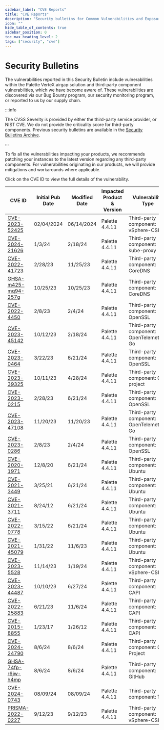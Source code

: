 ```yaml
---
sidebar_label: "CVE Reports"
title: "CVE Reports"
description: "Security bulletins for Common Vulnerabilities and Exposures (CVEs) related to Palette and Palette VerteX"
icon: ""
hide_table_of_contents: true
sidebar_position: 0
toc_max_heading_level: 2
tags: ["security", "cve"]
---
```


# Security Bulletins

The vulnerabilities reported in this Security Bulletin include vulnerabilities within the Palette VerteX airgap solution
and third-party component vulnerabilities, which we have become aware of. These vulnerabilities are discovered via our
Bug Bounty program, our security monitoring program, or reported to us by our supply chain.

:::info

The CVSS Severity is provided by either the third-party service provider, or NIST CVE. We do not provide the criticality
score for third-party components. Previous security bulletins are available in the
[Security Bulletins Archive](../../unlisted/cve-reports.md).

:::

To fix all the vulnerabilities impacting your products, we recommends patching your instances to the latest version
regarding any third-party components. For vulnerabilities originating in our products, we will provide mitigations and
workarounds where applicable.

Click on the CVE ID to view the full details of the vulnerability.

| CVE ID                                          | Initial Pub Date | Modified Date | Impacted Product & Version | Vulnerability Type                      | CVSS Severity                                            | Status        |
| ----------------------------------------------- | ---------------- | ------------- | -------------------------- | --------------------------------------- | -------------------------------------------------------- | ------------- |
| [CVE-2023-52425](./cve-2023-52425.md)           | 02/04/2024       | 06/14/2024    | Palette 4.4.11             | Third-party component: vSphere-CSI      | [7.5](https://nvd.nist.gov/vuln/detail/CVE-2023-52425)   | :mag: Ongoing |
| [CVE-2024-21626](./cve-2024-21626.md)           | 1/3/24           | 2/18/24       | Palette 4.4.11             | Third-party component: kube-proxy       | [8.6](https://nvd.nist.gov/vuln/detail/CVE-2024-21626)   | :mag: Ongoing |
| [CVE-2022-41723](./cve-2022-41723.md)           | 2/28/23          | 11/25/23      | Palette 4.4.11             | Third-party component: CoreDNS          | [7.5](https://nvd.nist.gov/vuln/detail/CVE-2022-41723)   | :mag: Ongoing |
| [GHSA-m425-mq94-257g](./ghsa-m425-mq94-257g.md) | 10/25/23         | 10/25/23      | Palette 4.4.11             | Third-party component: CoreDNS          | [7.5](https://github.com/advisories/GHSA-m425-mq94-257g) | :mag: Ongoing |
| [CVE-2022-4450](./cve-2022-4450.md)             | 2/8/23           | 2/4/24        | Palette 4.4.11             | Third-party component: OpenSSL          | [7.5](https://nvd.nist.gov/vuln/detail/CVE-2022-4450)    | :mag: Ongoing |
| [CVE-2023-45142](./cve-2023-45142.md)           | 10/12/23         | 2/18/24       | Palette 4.4.11             | Third-party component: OpenTelemetry-Go | [7.5](https://nvd.nist.gov/vuln/detail/CVE-2023-45142)   | :mag: Ongoing |
| [CVE-2023-0464](./cve-2023-0464.md)             | 3/22/23          | 6/21/24       | Palette 4.4.11             | Third-party component: OpenSSL          | [7.5](https://nvd.nist.gov/vuln/detail/CVE-2023-0464)    | :mag: Ongoing |
| [CVE-2023-39325](./cve-2023-39325.md)           | 10/11/23         | 4/28/24       | Palette 4.4.11             | Third-party component: Go project       | [7.5](https://nvd.nist.gov/vuln/detail/CVE-2023-39325)   | :mag: Ongoing |
| [CVE-2023-0215](./cve-2023-0215.md)             | 2/28/23          | 6/21/24       | Palette 4.4.11             | Third-party component: OpenSSL          | [7.5](https://nvd.nist.gov/vuln/detail/CVE-2023-0215)    | :mag: Ongoing |
| [CVE-2023-47108](./cve-2023-47108.md)           | 11/20/23         | 11/20/23      | Palette 4.4.11             | Third-party component: OpenTelemetry-Go | [7.5](https://nvd.nist.gov/vuln/detail/CVE-2023-47108)   | :mag: Ongoing |
| [CVE-2023-0286](./cve-2023-0286.md)             | 2/8/23           | 2/4/24        | Palette 4.4.11             | Third-party component: OpenSSL          | [7.4](https://nvd.nist.gov/vuln/detail/CVE-2023-0286)    | :mag: Ongoing |
| [CVE-2020-1971](./cve-2020-1971.md)             | 12/8/20          | 6/21/24       | Palette 4.4.11             | Third-party component: Ubuntu           | [5.9](https://nvd.nist.gov/vuln/detail/CVE-2020-1971)    | :mag: Ongoing |
| [CVE-2021-3449](./cve-2021-3449.md)             | 3/25/21          | 6/21/24       | Palette 4.4.11             | Third-party component: Ubuntu           | [5.9](https://nvd.nist.gov/vuln/detail/CVE-2021-3449)    | :mag: Ongoing |
| [CVE-2021-3711](./cve-2021-3711.md)             | 8/24/12          | 6/21/24       | Palette 4.4.11             | Third-party component: Ubuntu           | [9.8](https://nvd.nist.gov/vuln/detail/CVE-2021-3711)    | :mag: Ongoing |
| [CVE-2022-0778](./cve-2022-0778.md)             | 3/15/22          | 6/21/24       | Palette 4.4.11             | Third-party component: Ubuntu           | [7.5](https://nvd.nist.gov/vuln/detail/CVE-2022-0778)    | :mag: Ongoing |
| [CVE-2021-45079](./cve-2021-45079.md)           | 1/31/22          | 11/6/23       | Palette 4.4.11             | Third-party component: Ubuntu           | [9.1](https://nvd.nist.gov/vuln/detail/CVE-2021-45079)   | :mag: Ongoing |
| [CVE-2023-5528](./cve-2023-5528.md)             | 11/14/23         | 1/19/24       | Palette 4.4.11             | Third-party component: vSphere-CSI      | [8.8](https://nvd.nist.gov/vuln/detail/CVE-2023-5528)    | :mag: Ongoing |
| [CVE-2023-44487](./cve-2023-44487.md)           | 10/10/23         | 6/27/24       | Palette 4.4.11             | Third-party component: CAPI             | [7.5](https://nvd.nist.gov/vuln/detail/CVE-2023-44487)   | :mag: Ongoing |
| [CVE-2022-25883](./cve-2022-25883.md)           | 6/21/23          | 11/6/24       | Palette 4.4.11             | Third-party component: CAPI             | [7.5](https://nvd.nist.gov/vuln/detail/CVE-2022-25883)   | :mag: Ongoing |
| [CVE-2015-8855](./cve-2015-8855.md)             | 1/23/17          | 1/26/12       | Palette 4.4.11             | Third-party component: CAPI             | [7.5](https://nvd.nist.gov/vuln/detail/CVE-2015-8855)    | :mag: Ongoing |
| [CVE-2024-24790](./cve-2024-24790.md)           | 8/6/24           | 8/6/24        | Palette 4.4.11             | Third-party component: Go Project       | [9.8](https://nvd.nist.gov/vuln/detail/CVE-2024-24790)   | :mag: Ongoing |
| [GHSA-74fp-r6jw-h4mp](./ghsa-74fp-r6jw-h4mp)    | 8/6/24           | 8/6/24        | Palette 4.4.11             | Third-party component: GitHub           | [7.5](https://github.com/advisories/GHSA-74fp-r6jw-h4mp) | :mag: Ongoing |
| [CVE-2024-0743](./cve-2024-0743.md)             | 08/09/24         | 08/09/24      | Palette 4.4.11             | Third-party component: TLS              | [7.5](https://nvd.nist.gov/vuln/detail/CVE-2024-0743)    | :mag: Ongoing |
| [PRISMA-2022-0227](./prisma-2022-0227.md)       | 9/12/23          | 9/12/23       | Palette 4.4.11             | Third-party component: vSphere-CSI      | N/A                                                      | :mag: Ongoing |
